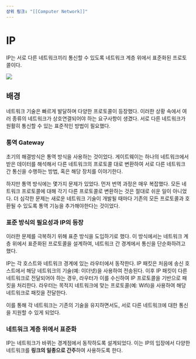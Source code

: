 ```yaml
---
상위 링크: "[[Computer Network]]"
---
```

# IP
IP는 서로 다른 네트워크끼리 통신할 수 있도록 네트워크 계층 위에서 표준화된 프로토콜이다.

![](https://i.imgur.com/JG5jFI4.png)

## 배경
네트워크 기술은 빠르게 발달하며 다양한 프로토콜이 등장했다. 이러한 상황 속에서 여러 종류의 네트워크가 상호연결되어야 하는 요구사항이 생겼다. 서로 다른 네트워크가 원활히 통신할 수 있는 표준적인 방법이 필요했다.

### 통역 Gateway
초기의 해결방식은 통역 방식을 사용하는 것이었다. 게이트웨이는 하나의 네트워크에서 받은 데이터를 해석해서 다른 네트워크의 프로토콜 대로 변환하여 서로 다른 네트워크 간 통신을 수행하는 방법, 혹은 해당 장치를 이야기한다.

하지만 통역 방식에는 몇가지 문제가 있었다. 먼저 번역 과정은 매우 복잡했다. 모든 네트워크 프로토콜에 대해 각기 다른 프로토콜로 변환하는 것은 절대로 쉬운 일이 아니었다. 더 심각한 문제는 새로운 네트워크 기술이 개발될 때마다 기존의 모든 프로토콜과 호환될 수 있도록 통역 기능을 추가해야한다는 것이었다.

### 표준 방식의 필요성과 IP의 등장
이러한 문제를 극복하기 위해 표준 방식을 도입하기로 했다. 이 방식에서는 네트워크 계층 위에서 표준화된 프로토콜을 설계하여, 네트워크 간 경계에서 통신을 단순화하려고 했다.

IP는 각 호스트와 네트워크 경계에 있는 라우터에서 동작한다. IP 패킷은 처음에 송신 호스트에서 해당 네트워크의 기술(예: 이더넷)을 사용하여 전송된다. 이후 IP 패킷이 다른 네트워크로 전달되어야 하는 경우, 라우터가 이를 수신하여 IP 프로토콜을 기반으로 패킷을 처리한다. 라우터는 목적지 네트워크에 맞는 프로토콜(예: Wifi)을 사용하여 해당 네트워크로 패킷을 전달한다.

이를 통해 각 네트워크는 기존의 기술을 유지하면서도, 서로 다른 네트워크에 대한 통신을 지원할 수 있게 되었다.

### 네트워크 계층 위에서 표준화
IP는 네트워크가 바뀌는 경계점에서 동작하도록 설계되었다. 이는 IP의 입장에서 다양한 네트워크를 **링크의 일종으로 간주**하여 사용하도록 한다.